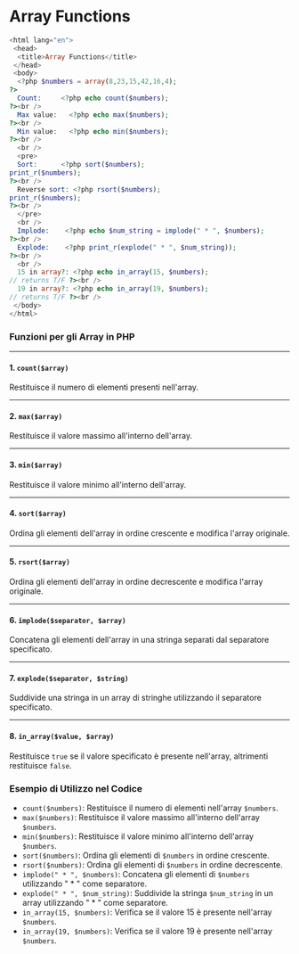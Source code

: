 # Array Functions

```php
<html lang="en">
 <head>
  <title>Array Functions</title>
 </head>
 <body>
  <?php $numbers = array(8,23,15,42,16,4);
?>
  Count:     <?php echo count($numbers);
?><br />
  Max value:   <?php echo max($numbers);
?><br />
  Min value:   <?php echo min($numbers);
?><br />
  <br />
  <pre>
  Sort:      <?php sort($numbers);
print_r($numbers);
?><br />
  Reverse sort: <?php rsort($numbers);
print_r($numbers);
?><br />
  </pre>
  <br />
  Implode:    <?php echo $num_string = implode(" * ", $numbers);
?><br />
  Explode:    <?php print_r(explode(" * ", $num_string));
?><br />
  <br />
  15 in array?: <?php echo in_array(15, $numbers);
// returns T/F ?><br />
  19 in array?: <?php echo in_array(19, $numbers);
// returns T/F ?><br />
 </body>
</html>
```

### Funzioni per gli Array in PHP

---

#### 1. `count($array)`

Restituisce il numero di elementi presenti nell'array.

---

#### 2. `max($array)`

Restituisce il valore massimo all'interno dell'array.

---

#### 3. `min($array)`

Restituisce il valore minimo all'interno dell'array.

---

#### 4. `sort($array)`

Ordina gli elementi dell'array in ordine crescente e modifica l'array originale.

---

#### 5. `rsort($array)`

Ordina gli elementi dell'array in ordine decrescente e modifica l'array originale.

---

#### 6. `implode($separator, $array)`

Concatena gli elementi dell'array in una stringa separati dal separatore specificato.

---

#### 7. `explode($separator, $string)`

Suddivide una stringa in un array di stringhe utilizzando il separatore specificato.

---

#### 8. `in_array($value, $array)`

Restituisce `true` se il valore specificato è presente nell'array, altrimenti restituisce `false`.

### Esempio di Utilizzo nel Codice

- `count($numbers)`: Restituisce il numero di elementi nell'array `$numbers`.
- `max($numbers)`: Restituisce il valore massimo all'interno dell'array `$numbers`.
- `min($numbers)`: Restituisce il valore minimo all'interno dell'array `$numbers`.
- `sort($numbers)`: Ordina gli elementi di `$numbers` in ordine crescente.
- `rsort($numbers)`: Ordina gli elementi di `$numbers` in ordine decrescente.
- `implode(" * ", $numbers)`: Concatena gli elementi di `$numbers` utilizzando " * " come separatore.
- `explode(" * ", $num_string)`: Suddivide la stringa `$num_string` in un array utilizzando " * " come separatore.
- `in_array(15, $numbers)`: Verifica se il valore 15 è presente nell'array `$numbers`.
- `in_array(19, $numbers)`: Verifica se il valore 19 è presente nell'array `$numbers`.
